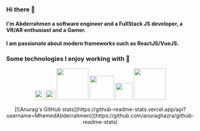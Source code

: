 ### Hi there 👋
#### I'm Abderrahmen a software engineer and a FullStack JS developer, a VR/AR enthusiast and a Gamer. 
#### I am passionate about modern frameworks such as ReactJS/VueJS. 
### Some technologies I enjoy working with :rocket:
<p align="center">  
  <img src="https://upload.wikimedia.org/wikipedia/commons/a/a7/React-icon.svg" width="25px">
  <img src="https://upload.wikimedia.org/wikipedia/commons/9/95/Vue.js_Logo_2.svg" width="25px">
  <img src="https://upload.wikimedia.org/wikipedia/fr/4/45/MongoDB-Logo.svg" width="85px">
  <img src="https://upload.wikimedia.org/wikipedia/commons/6/64/Expressjs.png" width="65px">
  <img src="https://upload.wikimedia.org/wikipedia/commons/d/d9/Node.js_logo.svg" width="45px">
  <img src="https://www.pikpng.com/pngl/b/150-1506141_html-css-and-javascript-logo-html5-css3-js.png" width="85px">
  
  
</p>
<div align="center">
[![Anurag's GitHub stats](https://github-readme-stats.vercel.app/api?username=MhemedAbderrahmen)](https://github.com/anuraghazra/github-readme-stats)
</div>
<!--
**MhemedAbderrahmen/MhemedAbderrahmen** is a ✨ _special_ ✨ repository because its `README.md` (this file) appears on your GitHub profile.

Here are some ideas to get you started:

- 🔭 I’m currently working on ...
- 🌱 I’m currently learning ...
- 👯 I’m looking to collaborate on ...
- 🤔 I’m looking for help with ...
- 💬 Ask me about ...
- 📫 How to reach me: ...
- 😄 Pronouns: ...
- ⚡ Fun fact: ...
-->
